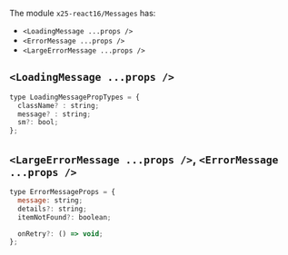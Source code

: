 
The module `x25-react16/Messages` has: 
- `<LoadingMessage ...props />`
- `<ErrorMessage ...props />` 
- `<LargeErrorMessage ...props />`

## `<LoadingMessage ...props />`

```jsx
type LoadingMessagePropTypes = {
  className? : string;
  message? : string;
  sm?: bool;
};
```

## `<LargeErrorMessage ...props />`, `<ErrorMessage ...props />`

```jsx
type ErrorMessageProps = {
  message: string;
  details?: string;
  itemNotFound?: boolean;

  onRetry?: () => void;
};
```